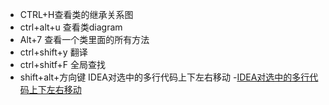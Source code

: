 - CTRL+H查看类的继承关系图
- ctrl+alt+u 查看类diagram
- Alt+7 查看一个类里面的所有方法
- ctrl+shift+y 翻译
- ctrl+shitf+F 全局查找
- shift+alt+方向键 IDEA对选中的多行代码上下左右移动
    -[IDEA对选中的多行代码上下左右移动](https://blog.csdn.net/IT_model/article/details/88855565)
 
